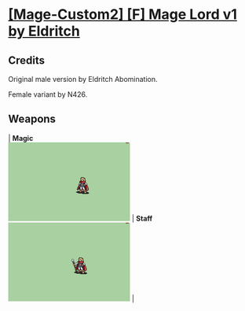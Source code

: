 # [\[Mage-Custom2\] \[F\] Mage Lord v1 by Eldritch](./)
## Credits

Original male version by Eldritch Abomination.

Female variant by N426.

## Weapons

| <b>Magic</b><br/><img alt="Magic animation" src="./6.%20Magic/Magic.gif"/> | <b>Staff</b><br/><img alt="Staff animation" src="./7.%20Staff/Staff.gif"/> |
